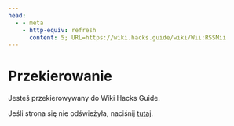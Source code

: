 ```yaml
---
head:
  - - meta
    - http-equiv: refresh
      content: 5; URL=https://wiki.hacks.guide/wiki/Wii:RSSMii
---
```


# Przekierowanie

Jesteś przekierowywany do Wiki Hacks Guide.

Jeśli strona się nie odświeżyła, naciśnij [tutaj](https://wiki.hacks.guide/wiki/Wii:RSSMii).

